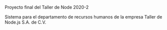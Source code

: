 Proyecto final del Taller de Node 2020-2

Sistema para el departamento de recursos humanos de la empresa Taller de Node.js S.A. de C.V.
